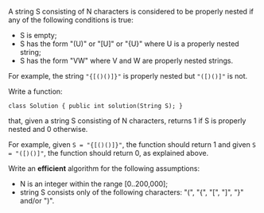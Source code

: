 A string S consisting of N characters is considered to be properly nested if any of the following conditions is true:
- S is empty;
- S has the form "(U)" or "[U]" or "{U}" where U is a properly nested string;
- S has the form "VW" where V and W are properly nested strings.

For example, the string `"{[()()]}"` is properly nested but `"([)()]"` is not.

Write a function:
```
class Solution { public int solution(String S); }
```
that, given a string S consisting of N characters, returns 1 if S is properly nested and 0 otherwise.

For example, given `S = "{[()()]}"`, the function should return 1 and given `S = "([)()]"`, the function should return 0, as explained above.

Write an **efficient** algorithm for the following assumptions:
- N is an integer within the range [0..200,000];
- string S consists only of the following characters: "(", "{", "[", "]", "}" and/or ")".
